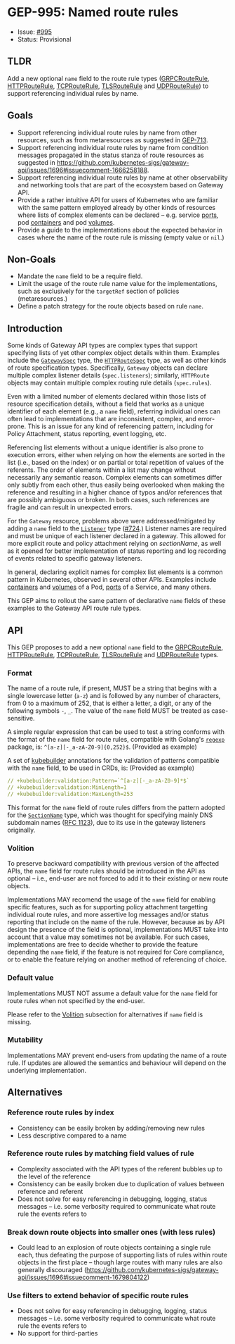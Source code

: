 # GEP-995: Named route rules

* Issue: [#995](https://github.com/kubernetes-sigs/gateway-api/issues/995)
* Status: Provisional

## TLDR

Add a new optional `name` field to the route rule types ([GRPCRouteRule](https://gateway-api.sigs.k8s.io/reference/spec/#gateway.networking.k8s.io/v1alpha2.GRPCRouteRule), [HTTPRouteRule](https://gateway-api.sigs.k8s.io/reference/spec/#gateway.networking.k8s.io/v1.HTTPRouteRule), [TCPRouteRule](https://gateway-api.sigs.k8s.io/reference/spec/#gateway.networking.k8s.io/v1alpha2.TCPRouteRule), [TLSRouteRule](https://gateway-api.sigs.k8s.io/reference/spec/#gateway.networking.k8s.io/v1alpha2.TLSRouteRule) and [UDPRouteRule](https://gateway-api.sigs.k8s.io/reference/spec/#gateway.networking.k8s.io/v1alpha2.UDPRouteRule)) to support referencing individual rules by name.

## Goals

* Support referencing individual route rules by name from other resources, such as from metaresources as suggested in [GEP-713](https://gateway-api.sigs.k8s.io/geps/gep-713/#apply-policies-to-sections-of-a-resource).
* Support referencing individual route rules by name from condition messages propagated in the status stanza of route resources as suggested in https://github.com/kubernetes-sigs/gateway-api/issues/1696#issuecomment-1666258188.
* Support referencing individual route rules by name at other observability and networking tools that are part of the ecosystem based on Gateway API.
* Provide a rather intuitive API for users of Kubernetes who are familiar with the same pattern employed already by other kinds of resources where lists of complex elements can be declared – e.g. service [ports](https://kubernetes.io/docs/reference/kubernetes-api/service-resources/service-v1/#ServiceSpec), pod [containers](https://kubernetes.io/docs/reference/kubernetes-api/workload-resources/pod-v1/#containers) and pod [volumes](https://kubernetes.io/docs/reference/kubernetes-api/workload-resources/pod-v1/#volumes).
* Provide a guide to the implementations about the expected behavior in cases where the name of the route rule is missing (empty value or `nil`.)

## Non-Goals

* Mandate the `name` field to be a require field.
* Limit the usage of the route rule name value for the implementations, such as exclusively for the `targetRef` section of policies (metaresources.)
* Define a patch strategy for the route objects based on rule `name`.

## Introduction

Some kinds of Gateway API types are complex types that support specifying lists of yet other complex object details within them. Examples include the [`GatewaySpec`](https://gateway-api.sigs.k8s.io/reference/spec/#gateway.networking.k8s.io/v1.GatewaySpec) type, the [`HTTPRouteSpec`](https://gateway-api.sigs.k8s.io/reference/spec/#gateway.networking.k8s.io/v1.HTTPRouteSpec) type, as well as other kinds of route specification types. Specifically, `Gateway` objects can declare multiple complex listener details (`spec.listeners`); similarly, `HTTPRoute` objects may contain multiple complex routing rule details (`spec.rules`).

Even with a limited number of elements declared within those lists of resource specification details, without a field that works as a unique identifier of each element (e.g., a `name` field), referring individual ones can often lead to implementations that are inconsistent, complex, and error-prone. This is an issue for any kind of referencing pattern, including for Policy Attachment, status reporting, event logging, etc.

Referencing list elements without a unique identifier is also prone to execution errors, either when relying on how the elements are sorted in the list (i.e., based on the index) or on partial or total repetition of values of the referents. The order of elements within a list may change without necessarily any semantic reason. Complex elements can sometimes differ only subtly from each other, thus easily being overlooked when making the reference and resulting in a higher chance of typos and/or references that are possibly ambiguous or broken. In both cases, such references are fragile and can result in unexpected errors.

For the `Gateway` resource, problems above were addressed/mitigated by adding a `name` field to the [`Listener`](https://gateway-api.sigs.k8s.io/reference/spec/#gateway.networking.k8s.io/v1.Listener) type ([#724](https://github.com/kubernetes-sigs/gateway-api/issues/).) Listener names are required and must be unique of each listener declared in a gateway. This allowed for more explicit route and policy attachment relying on _sectionName_, as well as it opened for better implementation of status reporting and log recording of events related to specific gateway listeners.

In general, declaring explicit names for complex list elements is a common pattern in Kubernetes, observed in several other APIs. Examples include [containers](https://kubernetes.io/docs/reference/kubernetes-api/workload-resources/pod-v1/#containers) and [volumes](https://kubernetes.io/docs/reference/kubernetes-api/workload-resources/pod-v1/#volumes) of a Pod, [ports](https://kubernetes.io/docs/reference/kubernetes-api/service-resources/service-v1/#ServiceSpec) of a Service, and many others.

This GEP aims to rollout the same pattern of declarative `name` fields of these examples to the Gateway API route rule types.

## API

This GEP proposes to add a new optional `name` field to the [GRPCRouteRule](https://gateway-api.sigs.k8s.io/reference/spec/#gateway.networking.k8s.io/v1alpha2.GRPCRouteRule), [HTTPRouteRule](https://gateway-api.sigs.k8s.io/reference/spec/#gateway.networking.k8s.io/v1.HTTPRouteRule), [TCPRouteRule](https://gateway-api.sigs.k8s.io/reference/spec/#gateway.networking.k8s.io/v1alpha2.TCPRouteRule), [TLSRouteRule](https://gateway-api.sigs.k8s.io/reference/spec/#gateway.networking.k8s.io/v1alpha2.TLSRouteRule) and [UDPRouteRule](https://gateway-api.sigs.k8s.io/reference/spec/#gateway.networking.k8s.io/v1alpha2.UDPRouteRule) types.

### Format

The name of a route rule, if present, MUST be a string that begins with a single lowercase letter (`a-z`) and is followed by any number of characters, from 0 to a maximum of 252, that is either a letter, a digit, or any of the following symbols `-`, `_`. The value of the `name` field MUST be treated as case-sensitive.

A simple regular expression that can be used to test a string conforms with the format of the `name` field for route rules, compatible with Golang's [`regexp`](https://pkg.go.dev/regexp) package, is: `^[a-z][-_a-zA-Z0-9]{0,252}$`. (Provided as example)

A set of [kubebuilder](https://book.kubebuilder.io/reference/markers/crd-validation) annotations for the validation of patterns compatible with the `name` field, to be used in CRDs, is: (Provided as example)

```yaml
// +kubebuilder:validation:Pattern=`^[a-z][-_a-zA-Z0-9]*$`
// +kubebuilder:validation:MinLength=1
// +kubebuilder:validation:MaxLength=253
```

This format for the `name` field of route rules differs from the pattern adopted for the [`SectionName`](https://github.com/kubernetes-sigs/gateway-api/blob/f544a46ef92b7f234ee3e7bf50da35b05f862c35/apis/v1/shared_types.go#L624C10-L624C10) type, which was thought for specifying mainly DNS subdomain names ([RFC 1123](https://www.rfc-editor.org/rfc/rfc1123)), due to its use in the gateway listeners originally.

### Volition

To preserve backward compatibility with previous version of the affected APIs, the `name` field for route rules should be introduced in the API as optional – i.e., end-user are not forced to add it to their existing or new route objects.

Implementations MAY recomend the usage of the `name` field for enabling specific features, such as for supporting policy attachment targetting individual route rules, and more assertive log messages and/or status reporting that include on the name of the rule. However, because as by API design the presence of the field is optional, implementations MUST take into account that a value may sometimes not be available. For such cases, implementations are free to decide whether to provide the feature depending the `name` field, if the feature is not required for Core compliance, or to enable the feature relying on another method of referencing of choice.

### Default value

Implementations MUST NOT assume a default value for the `name` field for route rules when not specified by the end-user.

Please refer to the [Volition](#volition) subsection for alternatives if `name` field is missing.

### Mutability

Implementations MAY prevent end-users from updating the name of a route rule. If updates are allowed the semantics and behaviour will depend on the underlying implementation.

## Alternatives

### Reference route rules by index
- Consistency can be easily broken by adding/removing new rules
- Less descriptive compared to a name

### Reference route rules by matching field values of rule
- Complexity associated with the API types of the referent bubbles up to the level of the reference
- Consistency can be easily broken due to duplication of values between reference and referent
- Does not solve for easy referencing in debugging, logging, status messages – i.e. some verbosity required to communicate what route rule the events refers to

### Break down route objects into smaller ones (with less rules)
- Could lead to an explosion of route objects containing a single rule each, thus defeating the purpose of supporting lists of rules within route objects in the first place – though large routes with many rules are also generally discouraged (https://github.com/kubernetes-sigs/gateway-api/issues/1696#issuecomment-1679804122)

### Use filters to extend behavior of specific route rules
- Does not solve for easy referencing in debugging, logging, status messages – i.e. some verbosity required to communicate what route rule the events refers to
- No support for third-parties
